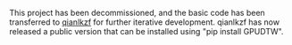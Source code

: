 This project has been decommissioned, and the basic code has been transferred to [qianlkzf](https://github.com/qianlkzf/GPUDTW) for further iterative development. qianlkzf has now released a public version that can be installed using "pip install GPUDTW".
